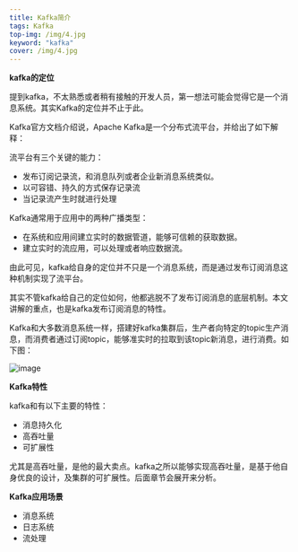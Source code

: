 ```yaml
---
title: Kafka简介
tags: Kafka
top-img: /img/4.jpg
keyword: "kafka"
cover: /img/4.jpg
---
```



**kafka的定位**

提到kafka，不太熟悉或者稍有接触的开发人员，第一想法可能会觉得它是一个消息系统。其实Kafka的定位并不止于此。

Kafka官方文档介绍说，Apache Kafka是一个分布式流平台，并给出了如下解释：

流平台有三个关键的能力：

*   发布订阅记录流，和消息队列或者企业新消息系统类似。
*   以可容错、持久的方式保存记录流
*   当记录流产生时就进行处理

Kafka通常用于应用中的两种广播类型：

*   在系统和应用间建立实时的数据管道，能够可信赖的获取数据。
*   建立实时的流应用，可以处理或者响应数据流。

由此可见，kafka给自身的定位并不只是一个消息系统，而是通过发布订阅消息这种机制实现了流平台。

其实不管kafka给自己的定位如何，他都逃脱不了发布订阅消息的底层机制。本文讲解的重点，也是kafka发布订阅消息的特性。

Kafka和大多数消息系统一样，搭建好kafka集群后，生产者向特定的topic生产消息，而消费者通过订阅topic，能够准实时的拉取到该topic新消息，进行消费。如下图：

![image](http://upload-images.jianshu.io/upload_images/16241060-eabf90da50c94506.jpg?imageMogr2/auto-orient/strip%7CimageView2/2/w/1240)

**Kafka特性**

kafka和有以下主要的特性：

*   消息持久化
*   高吞吐量
*   可扩展性

尤其是高吞吐量，是他的最大卖点。kafka之所以能够实现高吞吐量，是基于他自身优良的设计，及集群的可扩展性。后面章节会展开来分析。

**Kafka应用场景**

*   消息系统
*   日志系统
*   流处理
